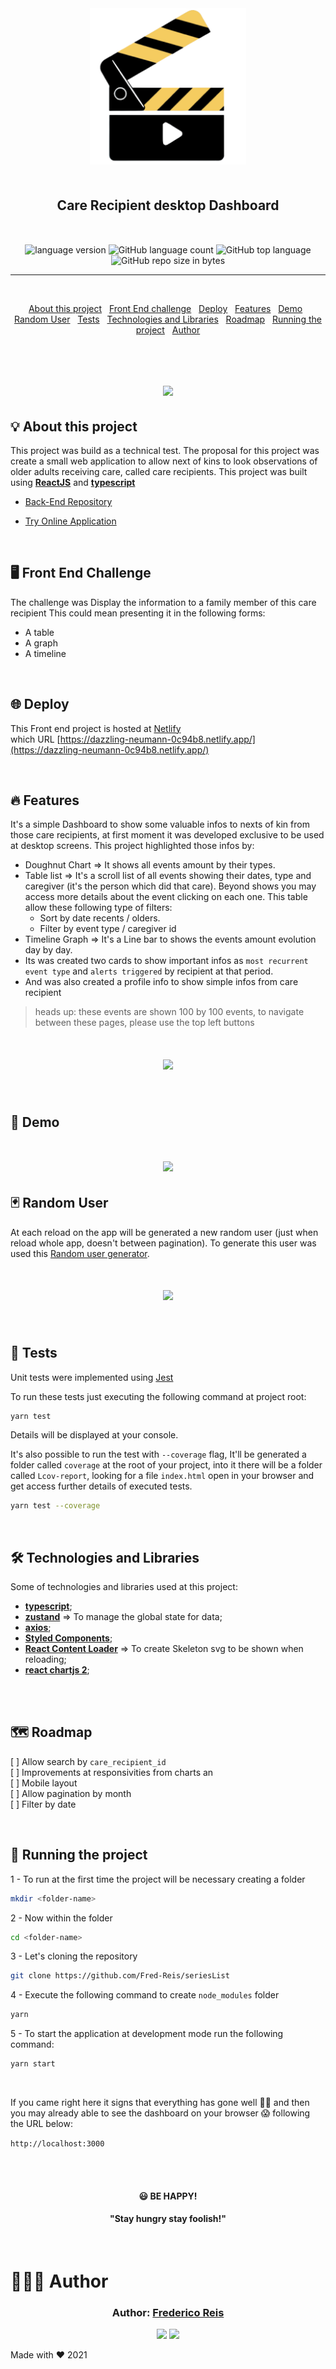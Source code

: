 <div align="center" style="margin-bottom:10px; width:250px; margin:auto" >
  <img alt="challenge-logo"
    src="src/assets/logo.png"
  />

</div>

<h2 align="center" style="margin:50px">
   Care Recipient desktop Dashboard
</h2>

<div align="center">

  <img alt="language version" src="https://img.shields.io/badge/React-native-v_0.69.5-61dafb?logo=react">

  <img alt="GitHub language count" src="https://img.shields.io/github/languages/count/Fred-Reis/seriesList">

  <img alt="GitHub top language" src="https://img.shields.io/github/languages/top/Fred-Reis/seriesList">

  <img alt="GitHub repo size in bytes" src="https://img.shields.io/github/repo-size/Fred-Reis/seriesList">

</div>

<hr/>

<br/>

<div align="center">

  <a href="#-about-this-project">About this project</a>&nbsp;&nbsp;
  <a href="#-frontt-end-challenge">Front End challenge</a>&nbsp;&nbsp;
  <a href="#-deploy">Deploy</a>&nbsp;&nbsp;
  <a href="#-features">Features</a>&nbsp;&nbsp;
  <a href="#-demo">Demo</a>&nbsp;&nbsp;
  <a href="#-random-user">Random User</a>&nbsp;&nbsp;
  <a href="#-tests">Tests</a>&nbsp;&nbsp;
  <a href="#-technologies-and-libraries">Technologies and Libraries</a>&nbsp;&nbsp;
  <a href="#-roadmap">Roadmap</a>&nbsp;&nbsp;
  <a href="#-running-the-project">Running the project</a>&nbsp;&nbsp;
  <a href="#-author">Author</a>

</div>

<br/>

<h1 align="center">
  <img src="src/assets/screenshot.png"/>
</h1>

## 💡 About this project

This project was build as a technical test.
The proposal for this project was create a small web application to allow next of kins to look observations of older adults receiving care, called care recipients.
This project was built using [**ReactJS**](https://reactjs.org/) and [**typescript**](https://www.typescriptlang.org/)

- [Back-End Repository](https://github.com/Fred-Reis/birdie-test-backend)

- [Try Online Application](https://dazzling-neumann-0c94b8.netlify.app/)

<br/>

## 🖥 Front End Challenge

The challenge was Display the information to a family member of this care recipient
This could mean presenting it in the following forms:

- A table
- A graph
- A timeline

<br/>

## 🌐 Deploy

This Front end project is hosted at [Netlify](https://www.netlify.com/)  
which URL [https://dazzling-neumann-0c94b8.netlify.app/](https://dazzling-neumann-0c94b8.netlify.app/)

<br/>

## 🔥 Features

It's a simple Dashboard to show some valuable infos to nexts of kin from those care recipients, at first moment it was developed exclusive to be used at desktop screens. This project highlighted those infos by:

- Doughnut Chart => It shows all events amount by their types.
- Table list => It's a scroll list of all events showing their dates, type and caregiver (it's the person which did that care). Beyond shows you may access more details about the event clicking on each one. This table allow these following type of filters:
  - Sort by date recents / olders.
  - Filter by event type / caregiver id
- Timeline Graph => It's a Line bar to shows the events amount evolution day by day.
- Its was created two cards to show important infos as `most recurrent event type` and `alerts triggered` by recipient
  at that period.
- And was also created a profile info to show simple infos from care recipient

> heads up: these events are shown 100 by 100 events, to navigate between these pages, please use the top left buttons

<h1 align="center">
  <img src="src/assets/buttons.png"/>
</h1>

<br/>

## 👀 Demo

<h1 align="center">
  <img src="src/assets/dashboard.gif"/>
</h1>

## 🃏 Random User

At each reload on the app will be generated a new random user (just when reload whole app, doesn't between pagination). To generate this user was used this [Random user generator](https://randomuser.me/).

<h1 align="center">
  <img src="src/assets/usergenerate.gif"/>
</h1>

<br/>

## 🧪 Tests

Unit tests were implemented using [Jest](https://jestjs.io/)

To run these tests just executing the following command at project root:

```bash
yarn test
```

Details will be displayed at your console.

It's also possible to run the test with `--coverage` flag, It'll be generated a folder called `coverage` at the root of your project, into it there will be a folder called `Lcov-report`, looking for a file `index.html` open in your browser and get access further details of executed tests.

```bash
yarn test --coverage
```

<br/>

## 🛠 Technologies and Libraries

Some of technologies and libraries used at this project:

- [**typescript**](https://www.typescriptlang.org/);
- [**zustand**](https://github.com/pmndrs/zustand) => To manage the global state for data;
- [**axios**](https://axios-http.com/docs/intro);
- [**Styled Components**](https://styled-components.com/);
- [**React Content Loader**](https://github.com/danilowoz/react-content-loader) => To create Skeleton svg to be shown when reloading;
- [**react chartjs 2**](https://github.com/reactchartjs/react-chartjs-2);

<br/>

<br/>

## 🗺 Roadmap

[ ] Allow search by `care_recipient_id`  
[ ] Improvements at responsivities from charts an  
[ ] Mobile layout  
[ ] Allow pagination by month  
[ ] Filter by date

<br/>

## 🏁 Running the project

1 - To run at the first time the project will be necessary creating a folder

```bash
mkdir <folder-name>
```

2 - Now within the folder

```bash
cd <folder-name>
```

3 - Let's cloning the repository

```bash
git clone https://github.com/Fred-Reis/seriesList
```

4 - Execute the following command to create `node_modules` folder

```bash
yarn
```

5 - To start the application at development mode run the following command:

```bash
yarn start
```

<br/>

If you came right here it signs that everything has gone well 🙏🏼 and then you may already able to see the dashboard on your browser 😱 following the URL below:

`http://localhost:3000`

<br/>

<!-- <h4 align="center">
  🚧  Project README  🚀  under construction...  🚧
</h4>

<br/>

<h4 align="center">
How about taking a look at the
  <a href="https://github.com/Fred-Reis/birdie-test-backend">
   back end API project
  </a>
  for this application meanwhile 😉
</h4>

<br/>

<h4 align="center">
  Thanks for your patience!!🙏🏼
</h4> -->

<br/>

<h4 align="center">
😃  <strong>BE HAPPY!</strong>
</h4>

<h4 align="center">
  "Stay hungry stay foolish!"
</h4>

<br/>

# 👨🏻‍🏫 Author

<h3 align="center">
Author: <a alt="Fred-Reis" href="https://github.com/Fred-Reis">Frederico Reis</a>
</h3>

<p align="center">

  <a alt="Frederico Reis" href="https://www.linkedin.com/in/frederico-reis-dev/">
    <img src="https://img.shields.io/badge/LinkedIn-Frederico_Reis-0077B5?logo=linkedin"/></a>
  <a alt="Frederico Reis" href="https://github.com/Fred-Reis ">
  <img src="https://img.shields.io/badge/Fred_Reis-GitHub-000?logo=github"/></a>

</p>

Made with ♥️ 2021
